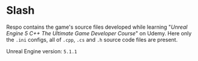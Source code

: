 # Slash

Respo contains the game's source files developed while learning "_Unreal Engine 5 C++ The Ultimate Game Developer Course_" on Udemy.
Here only the `.ini` configs, all of `.cpp`, `.cs` and `.h` source code files are present.

Unreal Engine version: `5.1.1`
